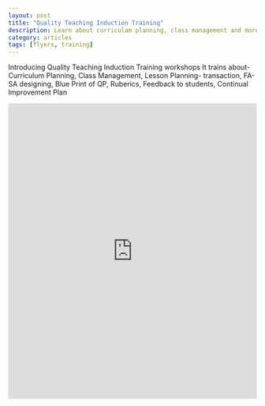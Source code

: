 ```yaml
---
layout: post
title: "Quality Teaching Induction Training"
description: Learn about curriculam planning, class management and more.
category: articles
tags: [flyers, training]
---
```

Introducing Quality Teaching Induction Training workshops
It trains about- Curriculum Planning, Class Management,
Lesson Planning- transaction, FA-SA designing, Blue Print
of QP, Ruberics, Feedback to students, Continual
Improvement Plan 
<iframe width="100%" height="600" src="https://www.smore.com/tq5va-quality-teaching-induction-training?embed=1" scrolling="auto" frameborder="0" allowtransparency="true" style="min-width: 320px;border: none;"></iframe>
